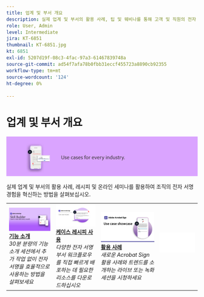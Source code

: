 ```yaml
---
title: 업계 및 부서 개요
description: 실제 업계 및 부서의 활용 사례, 팁 및 웨비나를 통해 고객 및 직원의 전자 서명 경험을 혁신하는 방법을 살펴볼 수 있습니다
role: User, Admin
level: Intermediate
jira: KT-6851
thumbnail: KT-6851.jpg
kt: 6851
exl-id: 5207d19f-08c3-4fac-97a3-61467839748a
source-git-commit: ad54f7afa78b0fbb31eccf455723a8890cb92355
workflow-type: tm+mt
source-wordcount: '124'
ht-degree: 0%

---
```


# 업계 및 부서 개요

![Acrobat Sign 업계 이미지](../assets/Hero-Industry.png)

실제 업계 및 부서의 활용 사례, 레시피 및 온라인 세미나를 활용하여 조직의 전자 서명 경험을 혁신하는 방법을 살펴보십시오.

<table style="table-layout:fixed">
<tr>
  <td>
    <a href="innovation-series.md">
      <img alt="기능 소개" src="../assets/SB_1280.jpg" />
    </a>
    <div>
    <a href="innovation-series.md"><strong>기능 소개</strong></a>
    </div>
    <em>30분 분량의 기능 소개 세션에서 추가 작업 없이 전자 서명을 효율적으로 사용하는 방법을 살펴보세요</em>
    <br>
  </td>
  <td>
    <a href="recipes.md">
      <img alt="케이스 레시피 사용" src="../assets/Expand_RecipeR.png" />
    </a>
    <div>
    <a href="recipes.md"><strong>케이스 레시피 사용</strong></a>
    </div>
    <em>다양한 전자 서명 부서 워크플로우를 직접 빠르게 배포하는 데 필요한 리소스를 다운로드하십시오</em>
    <br>
  </td>
  <td>
    <a href="use-case-showcase.md">
      <img alt="활용 사례" src="../assets/UseCaseShowcaseR.png" />
    </a>
    <div>
    <a href="use-case-showcase.md"><strong>활용 사례</strong></a>
    </div>
    <em>새로운 Acrobat Sign 활용 사례와 트렌드를 소개하는 라이브 또는 녹화 세션을 시청하세요</em>
    <br>
  </td>
  <td>
    <img alt="스페이서" src="../assets/Whitespacer.png" />
    <div>
    <br>
  </td>
</tr>
</table>
